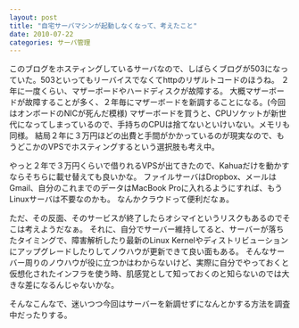 ```yaml
---
layout: post
title: "自宅サーバマシンが起動しなくなって、考えたこと"
date: 2010-07-22
categories: サーバ管理
---
```

このブログをホスティングしているサーバなので、しばらくブログが503になっていた。503といってもリーバイスでなくてhttpのリザルトコードのほうね。
２年に一度くらい、マザーボードやハードディスクが故障する。
大概マザーボードが故障することが多く、２年毎にマザーボードを新調することになる。(今回はオンボードのNICが死んだ模様)
マザーボードを買うと、CPUソケットが新世代になってしまっているので、手持ちのCPUは捨てないといけいない。メモリも同様。
結局２年に３万円ほどの出費と手間がかかっているのが現実なので、もうどこかのVPSでホスティングするという選択肢も考え中。

やっと２年で３万円くらいで借りれるVPSが出てきたので、Kahuaだけを動かすならそちらに載せ替えても良いかな。
ファイルサーバはDropbox、メールはGmail、自分のこれまでのデータはMacBook Proに入れるようにすれば、もうLinuxサーバは不要なのかも。
なんかクラウドって便利だなぁ。

ただ、その反面、そのサービスが終了したらオシマイというリスクもあるのでそこは考えようだなぁ。
それに、自分でサーバー維持してると、サーバーが落ちたタイミングで、障害解析したり最新のLinux Kernelやディストリビューションにアップグレードしたりしてノウハウが更新できて良い面もある。
そんなサーバー周りのノウハウが役に立つかはわからないけど、実際に自分でやっておくと仮想化されたインフラを使う時、肌感覚として知っておくのと知らないのでは大きな差になるんじゃないかな。

そんなこんなで、迷いつつ今回はサーバーを新調せずになんとかする方法を調査中だったりする。
